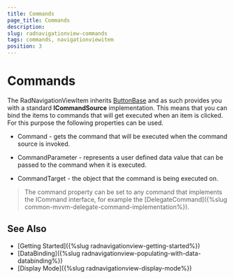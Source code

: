 ```yaml
---
title: Commands
page_title: Commands
description:
slug: radnavigationview-commands
tags: commands, navigationviewitem
position: 3
---
```


# Commands

The RadNavigationViewItem inherits [ButtonBase](https://docs.microsoft.com/en-us/dotnet/api/system.windows.controls.primitives.buttonbase?view=netframework-4.7.2) and as such provides you with a standard __ICommandSource__ implementation. This means that you can bind the items to commands that will get executed when an item is clicked. For this purpose the following properties can be used.

* Command - gets the command that will be executed when the command source is invoked.

* CommandParameter - represents a user defined data value that can be passed to the command when it is executed.

* CommandTarget - the object that the command is being executed on.

>The command property can be set to any command that implements the ICommand interface, for example the [DelegateCommand]({%slug common-mvvm-delegate-command-implementation%}).

## See Also

* [Getting Started]({%slug radnavigationview-getting-started%})
* [DataBinding]({%slug radnavigationview-populating-with-data-databinding%})
* [Display Mode]({%slug radnavigationview-display-mode%})